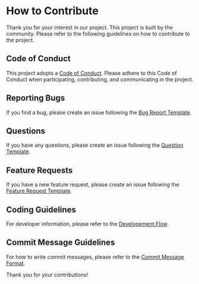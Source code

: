 # How to Contribute

Thank you for your interest in our project. This project is built by the community. Please refer to the following guidelines on how to contribute to the project.

## Code of Conduct

This project adopts a [Code of Conduct](./CODE_OF_CONDUCT.md). Please adhere to this Code of Conduct when participating, contributing, and communicating in the project.

## Reporting Bugs

If you find a bug, please create an issue following the [Bug Report Template](https://github.com/oqtopus-team/qdash/tree/main/.github/ISSUE_TEMPLATE/BUG_REPORT.yaml).

## Questions

If you have any questions, please create an issue following the [Question Template](https://github.com/oqtopus-team/qdash/tree/main/.github/ISSUE_TEMPLATE/QUESTION.yaml).

## Feature Requests

If you have a new feature request, please create an issue following the [Feature Request Template](https://github.com/oqtopus-team/qdash/tree/main/.github/ISSUE_TEMPLATE/FEATURE_REQUEST.yaml).

## Coding Guidelines

For developer information, please refer to the [Developement Flow](./developer_guidelines/index.md).

## Commit Message Guidelines

For how to write commit messages, please refer to the [Commit Message Format](./developer_guidelines/index.md#commit-message-format).

Thank you for your contributions!

